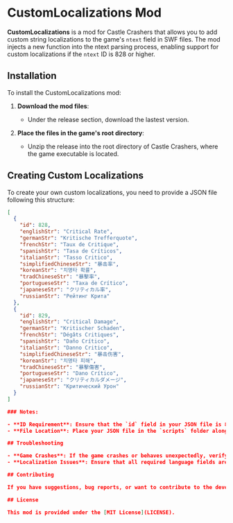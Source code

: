 # CustomLocalizations Mod

**CustomLocalizations** is a mod for Castle Crashers that allows you to add custom string localizations to the game's `ntext` field in SWF files. The mod injects a new function into the ntext parsing process, enabling support for custom localizations if the `ntext` ID is 828 or higher.

## Installation

To install the CustomLocalizations mod:

1. **Download the mod files**:
   - Under the release section, download the lastest version.

2. **Place the files in the game's root directory**:
   - Unzip the release into the root directory of Castle Crashers, where the game executable is located.

## Creating Custom Localizations

To create your own custom localizations, you need to provide a JSON file following this structure:

```json
[
  {
    "id": 828,
    "englishStr": "Critical Rate",
    "germanStr": "Kritische Trefferquote",
    "frenchStr": "Taux de Critique",
    "spanishStr": "Tasa de Críticos",
    "italianStr": "Tasso Critico",
    "simplifiedChineseStr": "暴击率",
    "koreanStr": "치명타 확률",
    "tradChineseStr": "暴擊率",
    "portugueseStr": "Taxa de Crítico",
    "japaneseStr": "クリティカル率",
    "russianStr": "Рейтинг Крита"
  },
  {
    "id": 829,
    "englishStr": "Critical Damage",
    "germanStr": "Kritischer Schaden",
    "frenchStr": "Dégâts Critiques",
    "spanishStr": "Daño Crítico",
    "italianStr": "Danno Critico",
    "simplifiedChineseStr": "暴击伤害",
    "koreanStr": "치명타 피해",
    "tradChineseStr": "暴擊傷害",
    "portugueseStr": "Dano Crítico",
    "japaneseStr": "クリティカルダメージ",
    "russianStr": "Критический Урон"
  }
]

### Notes:

- **ID Requirement**: Ensure that the `id` field in your JSON file is 828 or higher. IDs below 828 are reserved, and overwriting them may cause malfunctioning or crashes, as this scenario has not been extensively tested.
- **File Location**: Place your JSON file in the `scripts` folder alongside other mod scripts.

## Troubleshooting

- **Game Crashes**: If the game crashes or behaves unexpectedly, verify that your JSON file is correctly formatted and that all `id` values are 828 or higher.
- **Localization Issues**: Ensure that all required language fields are included and properly formatted in your JSON file.

## Contributing

If you have suggestions, bug reports, or want to contribute to the development of CustomLocalizations, feel free to open an issue or submit a pull request.

## License

This mod is provided under the [MIT License](LICENSE).
